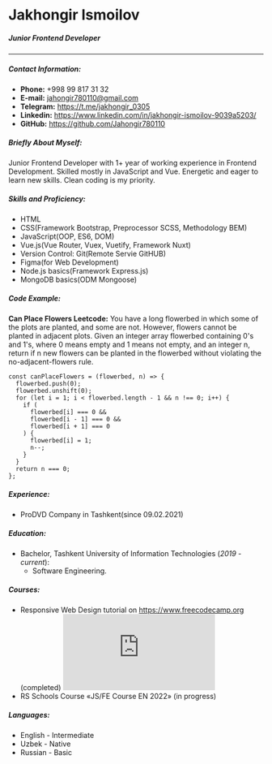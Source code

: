 # Jakhongir Ismoilov

##### Junior Frontend Developer

---

##### Contact Information:

- **Phone:** +998 99 817 31 32
- **E-mail:** jahongir780110@gmail.com
- **Telegram:** https://t.me/jakhongir_0305
- **Linkedin:** https://www.linkedin.com/in/jakhongir-ismoilov-9039a5203/
- **GitHub:** https://github.com/Jahongir780110

##### Briefly About Myself:

Junior Frontend Developer with 1+ year of working experience in Frontend Development. Skilled mostly in JavaScript and Vue. Energetic and eager to learn new skills. Clean coding is my priority.

##### Skills and Proficiency:

- HTML
- CSS(Framework Bootstrap, Preprocessor SCSS, Methodology BEM)
- JavaScript(OOP, ES6, DOM)
- Vue.js(Vue Router, Vuex, Vuetify, Framework Nuxt)
- Version Control: Git(Remote Servie GitHUB)
- Figma(for Web Development)
- Node.js basics(Framework Express.js)
- MongoDB basics(ODM Mongoose)

##### Code Example:

**Can Place Flowers Leetcode:** You have a long flowerbed in which some of the plots are planted, and some are not. However, flowers cannot be planted in adjacent plots. Given an integer array flowerbed containing 0's and 1's, where 0 means empty and 1 means not empty, and an integer n, return if n new flowers can be planted in the flowerbed without violating the no-adjacent-flowers rule.

    const canPlaceFlowers = (flowerbed, n) => {
      flowerbed.push(0);
      flowerbed.unshift(0);
      for (let i = 1; i < flowerbed.length - 1 && n !== 0; i++) {
        if (
          flowerbed[i] === 0 &&
          flowerbed[i - 1] === 0 &&
          flowerbed[i + 1] === 0
        ) {
          flowerbed[i] = 1;
          n--;
        }
      }
      return n === 0;
    };

##### Experience:

- ProDVD Company in Tashkent(since 09.02.2021)

##### Education:

- Bachelor, Tashkent University of Information Technologies (_2019 - current_):
  - Software Engineering.

##### Courses:

- Responsive Web Design tutorial on https://www.freecodecamp.org (completed)
  ![freecodecamp sertificate](https://fv9-1.failiem.lv/thumb_show.php?i=cxadvhcx3&view)
- RS Schools Course «JS/FE Course EN 2022» (in progress)

##### Languages:

- English - Intermediate
- Uzbek - Native
- Russian - Basic
